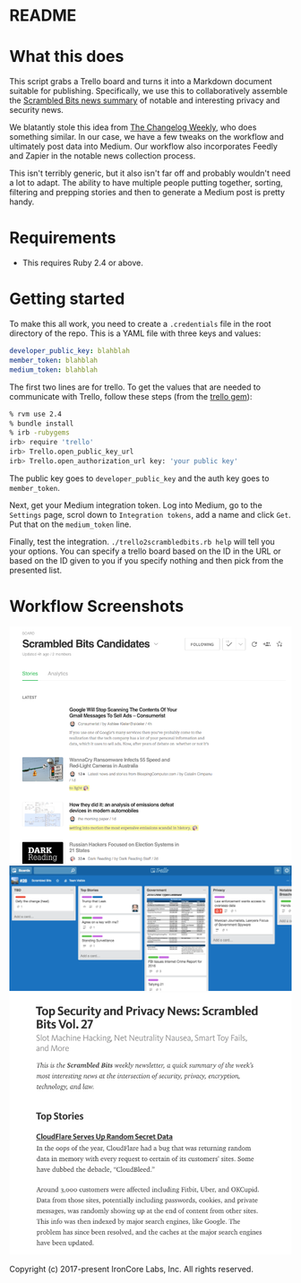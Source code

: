 # README

# What this does

This script grabs a Trello board and turns it into a Markdown document suitable for publishing. Specifically, we use this to collaboratively assemble the [Scrambled Bits news summary](https://blog.ironcorelabs.com/tagged/news) of notable and interesting privacy and security news.

We blatantly stole this idea from [The Changelog Weekly](https://changelog.com/posts/trello-as-a-cms), who does something similar.  In our case, we have a few tweaks on the workflow and ultimately post data into Medium.  Our workflow also incorporates Feedly and Zapier in the notable news collection process.

This isn't terribly generic, but it also isn't far off and probably wouldn't need a lot to adapt.  The ability to have multiple people putting together, sorting, filtering and prepping stories and then to generate a Medium post is pretty handy.



# Requirements

* This requires Ruby 2.4 or above.

# Getting started

To make this all work, you need to create a `.credentials` file in the root directory of the repo.  This is a YAML file with three keys and values:

```yaml
developer_public_key: blahblah
member_token: blahblah
medium_token: blahblah
```

The first two lines are for trello.  To get the values that are needed to communicate with Trello, follow these steps (from the [trello gem](https://github.com/jeremytregunna/ruby-trello#configuration)):

```bash
% rvm use 2.4
% bundle install
% irb -rubygems
irb> require 'trello'
irb> Trello.open_public_key_url
irb> Trello.open_authorization_url key: 'your public key'
```

The public key goes to `developer_public_key` and the auth key goes to `member_token`.

Next, get your Medium integration token. Log into Medium, go to the `Settings` page, scrol down to `Integration tokens`, add a name and click `Get`.  Put that on the `medium_token` line.

Finally, test the integration.  `./trello2scrambledbits.rb help` will tell you your options.  You can specify a trello board based on the ID in the URL or based on the ID given to you if you specify nothing and then pick from the presented list.

# Workflow Screenshots

![Feedly is stop #1](./feedly-screenshot.png)
![Trello is stop #2](./trello-screenshot.png)
![Medium is the last stop](./medium-screenshot.png)

Copyright (c)  2017-present  IronCore Labs, Inc.
All rights reserved.
